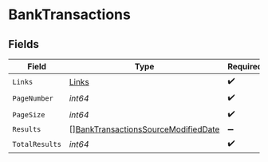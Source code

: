 # BankTransactions


## Fields

| Field                                                                                             | Type                                                                                              | Required                                                                                          | Description                                                                                       |
| ------------------------------------------------------------------------------------------------- | ------------------------------------------------------------------------------------------------- | ------------------------------------------------------------------------------------------------- | ------------------------------------------------------------------------------------------------- |
| `Links`                                                                                           | [Links](../../models/shared/links.md)                                                             | :heavy_check_mark:                                                                                | N/A                                                                                               |
| `PageNumber`                                                                                      | *int64*                                                                                           | :heavy_check_mark:                                                                                | N/A                                                                                               |
| `PageSize`                                                                                        | *int64*                                                                                           | :heavy_check_mark:                                                                                | N/A                                                                                               |
| `Results`                                                                                         | [][BankTransactionsSourceModifiedDate](../../models/shared/banktransactionssourcemodifieddate.md) | :heavy_minus_sign:                                                                                | N/A                                                                                               |
| `TotalResults`                                                                                    | *int64*                                                                                           | :heavy_check_mark:                                                                                | N/A                                                                                               |